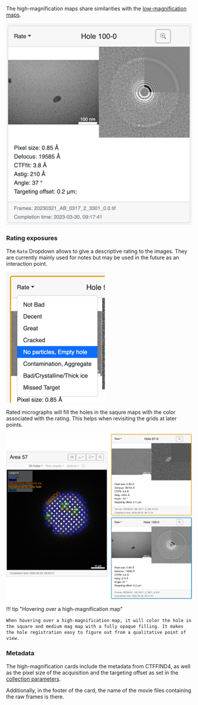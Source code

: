 The high-magnification maps share similarities with the [low-magnification maps](../low_mag_maps).

![](assets/hm_map.png)

### Rating exposures

The `Rate` Dropdown allows to give a descriptive rating to the images. They are currently mainly used for notes but may be used in the future as an interaction point. 

![](assets/hm_rating.png)

Rated micrographs will fill the holes in the saqure maps with the color associated with the rating. This helps when revisiting the grids at later points.

![](assets/hm_rating_colors.png)


!!! tip "Hovering over a high-magnification map"

    When hovering over a high-magnification map, it will color the hole in the square and medium mag map with a fully opaque filling. It makes the hole registration easy to figure out from a qualitative point of view. 

### Metadata

The high-magnification cards include the metadata from CTFFIND4, as well as the pixel size of the acquisition and the targeting offset as set in the [collection parameters](/usage/preparation/setup_session/#offset-targeting).

Additionally, in the footer of the card, the name of the movie files containing the raw frames is there.

